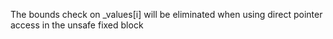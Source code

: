 ﻿The bounds check on _values[i] will be eliminated when using direct pointer access in the unsafe fixed block